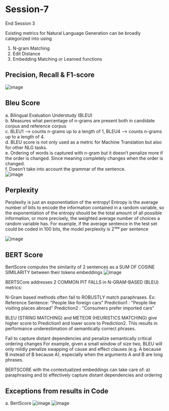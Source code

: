 # Session-7
End Session 3

Existing metrics for Natural Language Generation can be broadly categorized into using

1. N-gram Matching
2. Edit Distance
3. Embedding Matching or Learned functions

## Precision, Recall & F1-score

![image](https://user-images.githubusercontent.com/30425824/145586623-d53d1269-9e3e-4da4-a11f-b29ef2ad5932.png)


## Bleu Score ##
a. Bilingual Evaluation Understudy (BLEU)   
b. Measures what percentage of n-grams are present both in candidate corpus and reference corpus   
c. BLEU1 --> counts n-grams up to a length of 1, BLEU4 --> counts n-grams up to a length of 4.   
d. BLEU score is not only used as a metric for Machine Translation but also for other NLG tasks.   
e. Ordering of words is captured with n-gram but it doesn’t penalize more if the order is changed. Since meaning completely changes when the order is changed.   
f. Doesn’t take into account the grammar of the sentence.   
![image](https://user-images.githubusercontent.com/30425824/145586323-3b9a8de2-2d6f-46e6-a56c-cd79296c9b7e.png)

## Perplexity ##

Perplexity is just an exponentiation of the entropy!
Entropy is the average number of bits to encode the information contained in a random variable, so the exponentiation of the entropy should be the total amount of all possible information, or more precisely, the weighted average number of choices a random variable has.
For example, if the average sentence in the test set could be coded in 100 bits, the model perplexity is 2¹⁰⁰ per sentence

![image](https://user-images.githubusercontent.com/30425824/145587054-9c783bd3-31fe-4440-ae01-a383f3926021.png)

## BERT Score ##

BertScore computes the similarity of 2 sentences as a SUM OF COSINE SIMILARITY between their tokens embeddings
![image](https://user-images.githubusercontent.com/30425824/145587220-a851927f-7775-48dc-ab15-4662ad2052dd.png)

BERTSCore addresses 2 COMMON PIT FALLS in N-GRAM-BASED (BLEU) metrics:

N-Gram based methods often fail to ROBUSTLY match paraphrases.
Ex: Reference Sentence: "People like foreign cars"
Prediction1 : "People like visiting places abroad"
Prediction2 : "Consumers prefer imported cars"

BLEU (STRING MATCHING) and METEOR (HEURISTICS MATCHING) give higher score to Prediction1 and lower score to Prediction2. This results in performance underestimation of semantically correct phrases.

Fail to capture distant dependencies and penalize semantically critical ordering changes For example, given a small window of size two, BLEU will only mildly penalize swapping of cause and effect clauses (e.g. A because B instead of B because A), especially when the arguments A and B are long phrases.

BERTSCORE with the contextualized embeddings can take care of: a) paraphrasing and b) effectively capture distant dependencies and ordering

## Exceptions from results in Code ##
a. BertScore
![image](https://user-images.githubusercontent.com/30425824/145590687-84e18d6a-7792-44f3-9b81-91d601a6ba6e.png)
![image](https://user-images.githubusercontent.com/30425824/145590805-9a6e4c4b-23f8-4757-aeb4-0ba70166395d.png)
